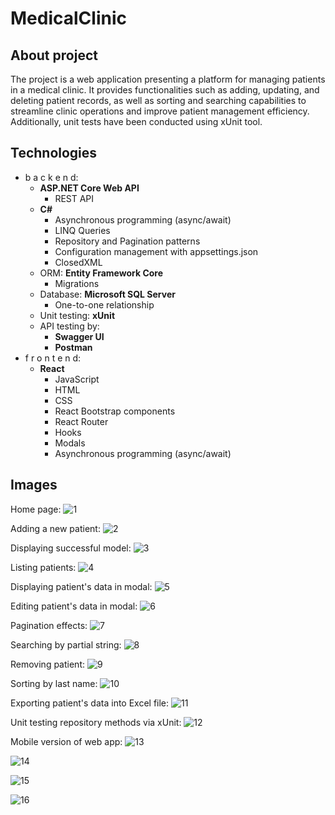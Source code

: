 # MedicalClinic

## About project
The project is a web application presenting a platform for managing patients in a medical clinic. It provides functionalities such as adding, updating, and deleting patient records, as well as sorting and searching capabilities to streamline clinic operations and improve patient management efficiency. Additionally, unit tests have been conducted using xUnit tool.

## Technologies
- b a c k e n d:
  - **ASP.NET Core Web API**
    - REST API
  - **C#**
    - Asynchronous programming (async/await)
    - LINQ Queries
    - Repository and Pagination patterns
    - Configuration management with appsettings.json
    - ClosedXML
  - ORM: **Entity Framework Core**
    - Migrations
  - Database: **Microsoft SQL Server**
    - One-to-one relationship
  - Unit testing: **xUnit**
  - API testing by:
    - **Swagger UI**
    - **Postman**
- f r o n t e n d:
  - **React**
    - JavaScript
    - HTML
    - CSS
    - React Bootstrap components
    - React Router
    - Hooks
    - Modals
    - Asynchronous programming (async/await)

## Images
Home page:
![1](github-images/1.png)

Adding a new patient:
![2](github-images/2.png)

Displaying successful model:
![3](github-images/3.png)

Listing patients:
![4](github-images/4.png)

Displaying patient's data in modal:
![5](github-images/5.png)

Editing patient's data in modal:
![6](github-images/6.png)

Pagination effects:
![7](github-images/7.png)

Searching by partial string:
![8](github-images/8.png)

Removing patient:
![9](github-images/9.png)

Sorting by last name:
![10](github-images/10.png)

Exporting patient's data into Excel file:
![11](github-images/11.png)

Unit testing repository methods via xUnit:
![12](github-images/12.png)

Mobile version of web app:
![13](github-images/13.png)

![14](github-images/14.png)

![15](github-images/15.png)

![16](github-images/16.png)
